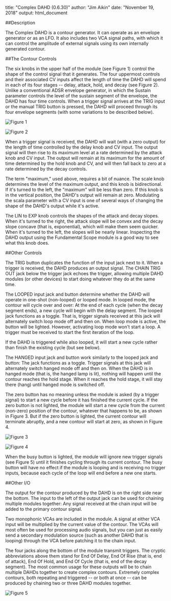 title: "Complex DAHD (0.6.30)"
author: "Jim Aikin"
date: "November 19, 2018"
output: html_document

##Description

The Complex DAHD is a contour generator. It can operate as an envelope generator or as an LFO. It also includes two VCA signal paths, with which it can control the amplitude of external signals using its own internally generated contour.

##The Contour Controls

The six knobs in the upper half of the module (see Figure 1) control the shape of the control signal that it generates. The four uppermost controls and their associated CV inputs affect the length of time the DAHD will spend in each of its four stages -- delay, attack, hold, and decay (see Figure 2). Unlike a conventional ADSR envelope generator, in which the Sustain parameter controls the level of the sustain segment of the envelope, the DAHD has four time controls. When a trigger signal arrives at the TRIG input or the manual TRIG button is pressed, the DAHD will proceed through its four envelope segments (with some variations to be described below).

![Figure 1](Figure1b.jpg)

![Figure 2](Figure2.png)

When a trigger signal is received, the DAHD will wait (with a zero output) for the length of time controlled by the delay knob and CV input. The output signal will then rise to its maximum level at a rate determined by the attack knob and CV input. The output will remain at its maximum for the amount of time determined by the hold knob and CV, and will then fall back to zero at a rate determined by the decay controls.

The term "maximum," used above, requires a bit of nuance. The scale knob determines the level of the maximum output, and this knob is bidirectional. If it's turned to the left, the "maximum" will be less than zero. If this knob is in the vertical position, the DAHD's output will remain at zero. Modulating the scala parameter with a CV input is one of several ways of changing the shape of the DAHD's output while it's active.

The LIN to EXP knob controls the shapes of the attack and decay slopes. When it's turned to the right, the attack slope will be convex and the decay slope concave (that is, exponential), which will make them seem quicker. When it's turned to the left, the slopes will be nearly linear. Inspecting the DAHD output using the Fundamental Scope module is a good way to see what this knob does.

##Other Controls

The TRIG button duplicates the function of the input jack next to it. When a trigger is received, the DAHD produces an output signal. The CHAIN TRIG OUT jack below the trigger jack echoes the trigger, allowing multiple DAHD modules (or other devices) to start doing whatever they do at the same time.

The LOOPED input jack and button determine whether the DAHD will operate in one-shot (non-looped) or looped mode. In looped mode, the contour will cycle over and over: At the end of each cycle (when the decay segment ends), a new cycle will begin with the delay segment. The looped jack functions as a toggle. That is, trigger signals received at this jack will alternately switch loop mode off and then on. When loop mode is active, the button will be lighted. However, activating loop mode won't start a loop. A trigger must be received to start the first iteration of the loop.

If the DAHD is triggered while also looped, it will start a new cycle rather than finish the existing cycle (but see below). 

The HANGED input jack and button work similarly to the looped jack and button: The jack functions as a toggle. Trigger signals at this jack will alternately switch hanged mode off and then on. When the DAHD is in hanged mode (that is, the hanged lamp is lit), nothing will happen until the contour reaches the hold stage. When it reaches the hold stage, it will stay there (hang) until hanged mode is switched off.

The zero button has no meaning unless the module is asked (by a trigger signal) to start a new cycle before it has finished the current cycle. If the zero button is not lighted, the module will start a new cycle from the current (non-zero) position of the contour, whatever that happens to be, as shown in Figure 3. But if the zero button is lighted, the current contour will terminate abruptly, and a new contour will start at zero, as shown in Figure 4.

![Figure 3](Figure3.png)


![Figure 4](Figure4.png)


When the busy button is lighted, the module will ignore new trigger signals (see Figure 5) until it finishes cycling through its current contour. The busy button will have no effect if the module is looping and is receiving no trigger inputs, because each cycle of the loop will end before a new one starts.

##Other I/O

The output for the contour produced by the DAHD is on the right side near the bottom. The input to the left of the output jack can be used for chaining multiple modules together: Any signal received at the chain input will be added to the primary contour signal.

Two monophonic VCAs are included in the module. A signal at either VCA input will be multiplied by the current value of the contour. The VCAs will most often be used for processing audio signals, but you can just as easily send a secondary modulation source (such as another DAHD that is looping) through the VCA before patching it to the chain input.

The four jacks along the bottom of the module transmit triggers. The cryptic abbreviations above them stand for End Of Delay, End Of Rise (that is, end of attack), End Of Hold, and End Of Cycle (that is, end of the decay segment). The most common usage for these outputs will be to chain multiple DAHDs together to create complex contours. Extremely complex contours, both repeating and triggered -- or both at once -- can be produced by chaining two or three DAHD modules together.


![Figure 5](Figure5.png)